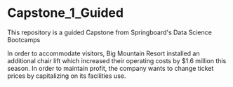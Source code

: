 # Capstone_1_Guided
This repository is a guided Capstone from Springboard's Data Science Bootcamps

In order to accommodate visitors, Big Mountain Resort installed an additional chair lift which increased their operating costs by $1.6 million this season. In order to maintain profit, the company wants to change ticket prices by capitalizing on its facilities use.
